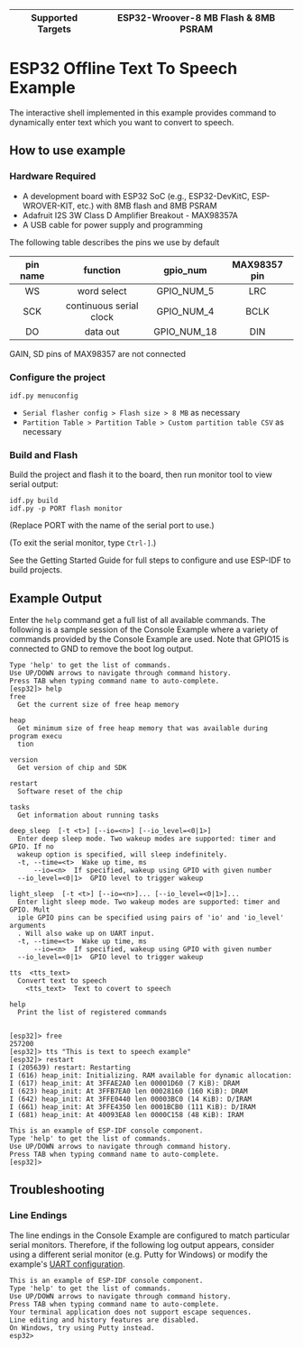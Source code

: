 | Supported Targets | ESP32-Wroover-8 MB Flash & 8MB PSRAM |
| ----------------- | ----- |
# ESP32 Offline Text To Speech Example

The interactive shell implemented in this example provides command to dynamically enter text which you want to convert to speech.

## How to use example

### Hardware Required

* A development board with ESP32 SoC (e.g., ESP32-DevKitC, ESP-WROVER-KIT, etc.) with 8MB flash and 8MB PSRAM
* Adafruit I2S 3W Class D Amplifier Breakout - MAX98357A
* A USB cable for power supply and programming

The following table describes the pins we use by default


| pin name| function | gpio_num | MAX98357 pin |
|:---:|:---:|:---:|:---:|
| WS  |word select| GPIO_NUM_5 | LRC |
| SCK |continuous serial clock| GPIO_NUM_4 | BCLK |
| DO |data out| GPIO_NUM_18 | DIN |

GAIN, SD pins of MAX98357 are not connected

### Configure the project

```
idf.py menuconfig
```

* `Serial flasher config > Flash size > 8 MB` as necessary
* `Partition Table > Partition Table > Custom partition table CSV` as necessary

### Build and Flash

Build the project and flash it to the board, then run monitor tool to view serial output:

```
idf.py build
idf.py -p PORT flash monitor
```

(Replace PORT with the name of the serial port to use.)

(To exit the serial monitor, type ``Ctrl-]``.)

See the Getting Started Guide for full steps to configure and use ESP-IDF to build projects.

## Example Output

Enter the `help` command get a full list of all available commands. The following is a sample session of the Console Example where a variety of commands provided by the Console Example are used. Note that GPIO15 is connected to GND to remove the boot log output. 

```
Type 'help' to get the list of commands.
Use UP/DOWN arrows to navigate through command history.
Press TAB when typing command name to auto-complete.
[esp32]> help
free
  Get the current size of free heap memory

heap
  Get minimum size of free heap memory that was available during program execu
  tion

version
  Get version of chip and SDK

restart
  Software reset of the chip

tasks
  Get information about running tasks

deep_sleep  [-t <t>] [--io=<n>] [--io_level=<0|1>]
  Enter deep sleep mode. Two wakeup modes are supported: timer and GPIO. If no
  wakeup option is specified, will sleep indefinitely.
  -t, --time=<t>  Wake up time, ms
      --io=<n>  If specified, wakeup using GPIO with given number
  --io_level=<0|1>  GPIO level to trigger wakeup

light_sleep  [-t <t>] [--io=<n>]... [--io_level=<0|1>]...
  Enter light sleep mode. Two wakeup modes are supported: timer and GPIO. Mult
  iple GPIO pins can be specified using pairs of 'io' and 'io_level' arguments
  . Will also wake up on UART input.
  -t, --time=<t>  Wake up time, ms
      --io=<n>  If specified, wakeup using GPIO with given number
  --io_level=<0|1>  GPIO level to trigger wakeup

tts  <tts_text>
  Convert text to speech
    <tts_text>  Text to covert to speech

help
  Print the list of registered commands


[esp32]> free
257200
[esp32]> tts "This is text to speech example"
[esp32]> restart
I (205639) restart: Restarting
I (616) heap_init: Initializing. RAM available for dynamic allocation:
I (617) heap_init: At 3FFAE2A0 len 00001D60 (7 KiB): DRAM
I (623) heap_init: At 3FFB7EA0 len 00028160 (160 KiB): DRAM
I (642) heap_init: At 3FFE0440 len 00003BC0 (14 KiB): D/IRAM
I (661) heap_init: At 3FFE4350 len 0001BCB0 (111 KiB): D/IRAM
I (681) heap_init: At 40093EA8 len 0000C158 (48 KiB): IRAM

This is an example of ESP-IDF console component.
Type 'help' to get the list of commands.
Use UP/DOWN arrows to navigate through command history.
Press TAB when typing command name to auto-complete.
[esp32]> 

```

## Troubleshooting

### Line Endings

The line endings in the Console Example are configured to match particular serial monitors. Therefore, if the following log output appears, consider using a different serial monitor (e.g. Putty for Windows) or modify the example's [UART configuration](#Configuring-UART-and-VFS).

```
This is an example of ESP-IDF console component.
Type 'help' to get the list of commands.
Use UP/DOWN arrows to navigate through command history.
Press TAB when typing command name to auto-complete.
Your terminal application does not support escape sequences.
Line editing and history features are disabled.
On Windows, try using Putty instead.
esp32>
```
